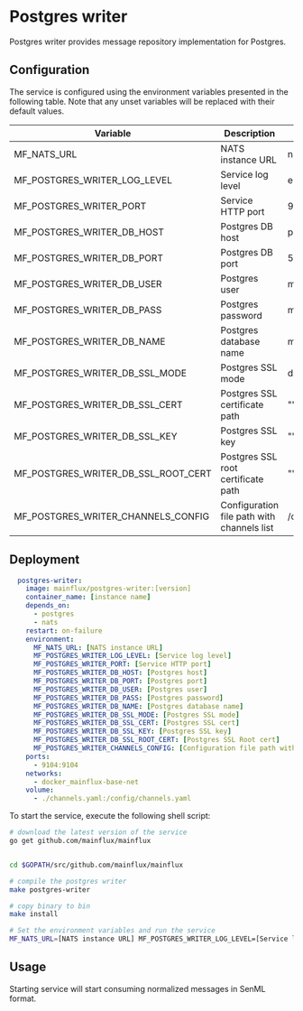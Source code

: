 # Postgres writer

Postgres writer provides message repository implementation for Postgres.

## Configuration

The service is configured using the environment variables presented in the
following table. Note that any unset variables will be replaced with their
default values.

| Variable                            | Description                                | Default               |
|-------------------------------------|--------------------------------------------|-----------------------|
| MF_NATS_URL                         | NATS instance URL                          | nats://localhost:4222 |
| MF_POSTGRES_WRITER_LOG_LEVEL        | Service log level                          | error                 |
| MF_POSTGRES_WRITER_PORT             | Service HTTP port                          | 9104                  |
| MF_POSTGRES_WRITER_DB_HOST          | Postgres DB host                           | postgres              |
| MF_POSTGRES_WRITER_DB_PORT          | Postgres DB port                           | 5432                  |
| MF_POSTGRES_WRITER_DB_USER          | Postgres user                              | mainflux              |
| MF_POSTGRES_WRITER_DB_PASS          | Postgres password                          | mainflux              |
| MF_POSTGRES_WRITER_DB_NAME          | Postgres database name                     | messages              |
| MF_POSTGRES_WRITER_DB_SSL_MODE      | Postgres SSL mode                          | disabled              |
| MF_POSTGRES_WRITER_DB_SSL_CERT      | Postgres SSL certificate path              | ""                    |
| MF_POSTGRES_WRITER_DB_SSL_KEY       | Postgres SSL key                           | ""                    |
| MF_POSTGRES_WRITER_DB_SSL_ROOT_CERT | Postgres SSL root certificate path         | ""                    |
| MF_POSTGRES_WRITER_CHANNELS_CONFIG  | Configuration file path with channels list | /config/channels.yaml |

## Deployment

```yaml
  postgres-writer:
    image: mainflux/postgres-writer:[version]
    container_name: [instance name]
    depends_on:
      - postgres
      - nats
    restart: on-failure
    environment:
      MF_NATS_URL: [NATS instance URL]
      MF_POSTGRES_WRITER_LOG_LEVEL: [Service log level]
      MF_POSTGRES_WRITER_PORT: [Service HTTP port]
      MF_POSTGRES_WRITER_DB_HOST: [Postgres host]
      MF_POSTGRES_WRITER_DB_PORT: [Postgres port]
      MF_POSTGRES_WRITER_DB_USER: [Postgres user]
      MF_POSTGRES_WRITER_DB_PASS: [Postgres password]
      MF_POSTGRES_WRITER_DB_NAME: [Postgres database name]
      MF_POSTGRES_WRITER_DB_SSL_MODE: [Postgres SSL mode]
      MF_POSTGRES_WRITER_DB_SSL_CERT: [Postgres SSL cert]
      MF_POSTGRES_WRITER_DB_SSL_KEY: [Postgres SSL key]
      MF_POSTGRES_WRITER_DB_SSL_ROOT_CERT: [Postgres SSL Root cert]
      MF_POSTGRES_WRITER_CHANNELS_CONFIG: [Configuration file path with channels list]
    ports:
      - 9104:9104
    networks:
      - docker_mainflux-base-net
    volume:
      - ./channels.yaml:/config/channels.yaml
```

To start the service, execute the following shell script:

```bash
# download the latest version of the service
go get github.com/mainflux/mainflux


cd $GOPATH/src/github.com/mainflux/mainflux

# compile the postgres writer
make postgres-writer

# copy binary to bin
make install

# Set the environment variables and run the service
MF_NATS_URL=[NATS instance URL] MF_POSTGRES_WRITER_LOG_LEVEL=[Service log level] MF_POSTGRES_WRITER_PORT=[Service HTTP port] MF_POSTGRES_WRITER_DB_HOST=[Postgres host] MF_POSTGRES_WRITER_DB_PORT=[Postgres port] MF_POSTGRES_WRITER_DB_USER=[Postgres user] MF_POSTGRES_WRITER_DB_PASS=[Postgres password] MF_POSTGRES_WRITER_DB_NAME=[Postgres database name] MF_POSTGRES_WRITER_DB_SSL_MODE=[Postgres SSL mode] MF_POSTGRES_WRITER_DB_SSL_CERT=[Postgres SSL cert] MF_POSTGRES_WRITER_DB_SSL_KEY=[Postgres SSL key] MF_POSTGRES_WRITER_DB_SSL_ROOT_CERT=[Postgres SSL Root cert] MF_POSTGRES_WRITER_CHANNELS_CONFIG=[Configuration file path with channels list] $GOBIN/mainflux-postgres-writer
```

## Usage

Starting service will start consuming normalized messages in SenML format.
